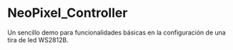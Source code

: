 # NeoPixel_Controller

Un sencillo demo para funcionalidades básicas en la configuración de una tira de led WS2812B.
